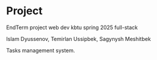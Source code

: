 # Project
EndTerm project web dev kbtu spring 2025 full-stack

Islam Dyussenov,
Temirlan Ussipbek,
Sagynysh Meshitbek

Tasks management system.

